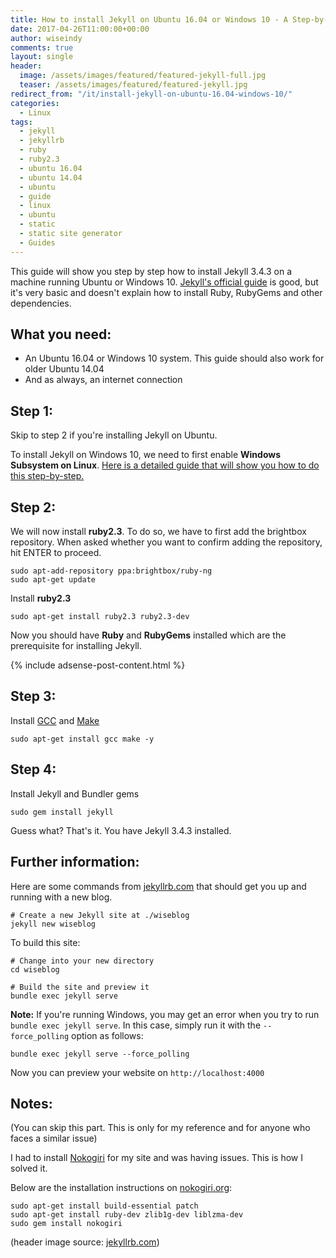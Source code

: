 ```yaml
---
title: How to install Jekyll on Ubuntu 16.04 or Windows 10 - A Step-by-Step Guide
date: 2017-04-26T11:00:00+00:00
author: wiseindy
comments: true
layout: single
header:
  image: /assets/images/featured/featured-jekyll-full.jpg
  teaser: /assets/images/featured/featured-jekyll.jpg
redirect_from: "/it/install-jekyll-on-ubuntu-16.04-windows-10/"
categories:
  - Linux
tags:
  - jekyll
  - jekyllrb
  - ruby
  - ruby2.3
  - ubuntu 16.04
  - ubuntu 14.04
  - ubuntu
  - guide
  - linux
  - ubuntu
  - static
  - static site generator
  - Guides
---
```


This guide will show you step by step how to install Jekyll 3.4.3 on a machine running Ubuntu or Windows 10.
[Jekyll's official guide](https://jekyllrb.com/docs/installation/) is good, but it's very basic and doesn't explain how to install Ruby, RubyGems and other dependencies.

<!--more-->
## What you need:

* An Ubuntu 16.04 or Windows 10 system. This guide should also work for older Ubuntu 14.04
* And as always, an internet connection

## Step 1:

Skip to step 2 if you're installing Jekyll on Ubuntu.

To install Jekyll on Windows 10, we need to first enable **Windows Subsystem on Linux**. [Here is a detailed guide that will show you how to do this step-by-step.](/it/enabling-linux-bash-shell-in-windows-10/)

## Step 2:

We will now install **ruby2.3**. To do so, we have to first add the brightbox repository. When asked whether you want to confirm adding the repository, hit ENTER to proceed.

```shell
sudo apt-add-repository ppa:brightbox/ruby-ng
sudo apt-get update
```

Install **ruby2.3**

```shell
sudo apt-get install ruby2.3 ruby2.3-dev
```

Now you should have **Ruby** and **RubyGems** installed which are the prerequisite for installing Jekyll.

<div class="row">
  <div class="col-12">
    {% include adsense-post-content.html %}
  </div>
</div>

## Step 3:

Install [GCC](https://gcc.gnu.org/install/) and [Make](https://www.gnu.org/software/make/)

```shell
sudo apt-get install gcc make -y
```

## Step 4:

Install Jekyll and Bundler gems

```shell
sudo gem install jekyll
```

Guess what? That's it. You have Jekyll 3.4.3 installed.

## Further information:

Here are some commands from [jekyllrb.com](https://jekyllrb.com/docs/quickstart/) that should get you up and running with a new blog.

```shell
# Create a new Jekyll site at ./wiseblog
jekyll new wiseblog
```

To build this site:

```shell
# Change into your new directory
cd wiseblog

# Build the site and preview it
bundle exec jekyll serve
```

**Note:** If you're running Windows, you may get an error when you try to run `bundle exec jekyll serve`. In this case, simply run it with the `--force_polling` option as follows:

```shell
bundle exec jekyll serve --force_polling
```

Now you can preview your website on `http://localhost:4000`

## Notes:

(You can skip this part. This is only for my reference and for anyone who faces a similar issue)

I had to install [Nokogiri](https://github.com/sparklemotion/nokogiri) for my site and was having issues. This is how I solved it.

Below are the installation instructions on [nokogiri.org](https://www.nokogiri.org/tutorials/installing_nokogiri.html):

```shell
sudo apt-get install build-essential patch
sudo apt-get install ruby-dev zlib1g-dev liblzma-dev
sudo gem install nokogiri
```

(header image source: [jekyllrb.com](https://jekyllrb.com))
